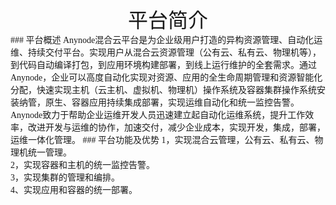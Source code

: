 
<center><font size="6" >平台简介 </center></font>
<font face="微软雅黑">
### 平台概述
Anynode混合云平台是为企业级用户打造的异构资源管理、自动化运维、持续交付平台。实现用户从混合云资源管理（公有云、私有云、物理机等），到代码自动编译打包，到应用环境构建部署，到线上运行维护的全套需求。通过Anynode，企业可以高度自动化实现对资源、应用的全生命周期管理和资源智能化分配，快速实现主机（云主机、虚拟机、物理机）操作系统及容器集群操作系统安装纳管，原生、容器应用持续集成部署，实现运维自动化和统一监控告警。Anynode致力于帮助企业运维开发人员迅速建立起自动化运维系统，提升工作效率，改进开发与运维的协作，加速交付，减少企业成本，实现开发，集成，部署，运维一体化管理。
### 平台功能及优势
1，实现混合云管理，公有云、私有云、物理机统一管理。<br/>
2，实现容器和主机的统一监控告警。<br/>
3，实现集群的管理和编排。<br/>
4、实现应用和容器的统一部署。<br/>
</font>
